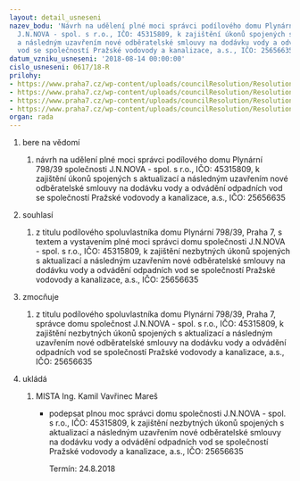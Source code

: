 ```yaml
---
layout: detail_usneseni
nazev_bodu: 'Návrh na udělení plné moci správci podílového domu Plynární 798/39 společnosti
  J.N.NOVA - spol. s r.o., IČO: 45315809, k zajištění úkonů spojených s aktualizací
  a následným uzavřením nové odběratelské smlouvy na dodávku vody a odvádění odpadních
  vod se společností Pražské vodovody a kanalizace, a.s., IČO: 25656635'
datum_vzniku_usneseni: '2018-08-14 00:00:00'
cislo_usneseni: 0617/18-R
prilohy:
- https://www.praha7.cz/wp-content/uploads/councilResolution/Resolutions/30161/export/01_pmPVK798~382953.docx
- https://www.praha7.cz/wp-content/uploads/councilResolution/Resolutions/30161/export/02_pmPVK798~382952.pdf
- https://www.praha7.cz/wp-content/uploads/councilResolution/Resolutions/30161/export/03_pmPVK798~382951.doc
- https://www.praha7.cz/wp-content/uploads/councilResolution/Resolutions/30161/export/export~383255.pdf
organ: rada
---
```

<ol id="urzList" class="urzList_view"><li class="urzClass1" id=""><span name="1">bere na vědomí</span><ol class="urzOlClass decimal "><li class="urzClass2" id="" style="text-align: left;"><span><p>návrh na udělení plné moci správci podílového domu Plynární 798/39 společnosti J.N.NOVA - spol. s r.o., IČO: 45315809, k zajištění úkonů spojených s aktualizací a následným uzavřením nové odběratelské smlouvy na dodávku vody a odvádění odpadních vod se společností Pražské vodovody a kanalizace, a.s., IČO: 25656635</p></span></li></ol></li><li class="urzClass1" id=""><span name="26">souhlasí</span><ol class="urzOlClass decimal "><li class="urzClass2" id="" style="text-align: left;"><span><p>z titulu podílového spoluvlastníka domu Plynární 798/39, Praha 7, s textem a vystavením plné moci správci domu společnosti J.N.NOVA - spol. s r.o., IČO: 45315809, k zajištění nezbytných úkonů spojených s aktualizací a následným uzavřením nové odběratelské smlouvy na dodávku vody a odvádění odpadních vod se společností Pražské vodovody a kanalizace, a.s., IČO: 25656635</p></span></li></ol></li><li class="urzClass1" id=""><span name="41">zmocňuje</span><ol class="urzOlClass decimal "><li class="urzClass2" id="" style="text-align: left;"><span><p>z titulu podílového spoluvlastníka domu Plynární 798/39, Praha 7, správce domu společnost J.N.NOVA - spol. s r.o., IČO: 45315809, k zajištění nezbytných úkonů spojených s aktualizací a následným uzavřením nové odběratelské smlouvy na dodávku vody a odvádění odpadních vod se společností Pražské vodovody a kanalizace, a.s., IČO: 25656635</p></span></li></ol></li><li class="urzClass1" id="urzUkoly"><span name="1">ukládá</span><ol class="urzOlClass"><li class="urzClass2"><span><p>MISTA Ing. Kamil Vavřinec Mareš</p></span><ul class="urzUlClass"><li class="urzClass3"><span><p>podepsat plnou moc správci domu společnosti J.N.NOVA - spol. s r.o., IČO: 45315809, k zajištění nezbytných úkonů spojených s aktualizací a následným uzavřením nové odběratelské smlouvy na dodávku vody a odvádění odpadních vod se společností Pražské vodovody a kanalizace, a.s., IČO: 25656635</p></span><span class="urzUkolTermin">  Termín:&nbsp;24.8.2018</span></li></ul></li></ol></li></ol>